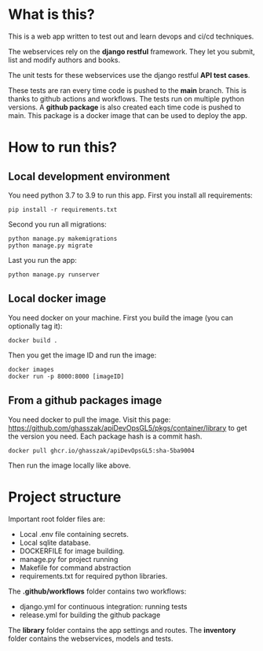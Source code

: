 # What is this?

This is a web app written to test out and learn devops and ci/cd techniques.

The webservices rely on the **django restful** framework. They let you submit, list and modify authors and books. 

The unit tests for these webservices use the django restful **API test cases**.

These tests are ran every time code is pushed to the **main** branch. This is thanks to github actions and workflows. The tests run on multiple python versions.
A **github package** is also created each time code is pushed to main. This package is a docker image that can be used to deploy the app.


# How to run this?


## Local development environment
You need python 3.7 to 3.9 to run this app. 
First you install all requirements:

    pip install -r requirements.txt

Second you run all migrations:

    python manage.py makemigrations
    python manage.py migrate

Last you run the app:

    python manage.py runserver


## Local docker image

You need docker on your machine.
First you build the image (you can optionally tag it):

    docker build .
 Then you get the image ID and run the image:
 

    docker images
    docker run -p 8000:8000 [imageID]

## From a github packages image

You need docker to pull the image.
Visit this page: https://github.com/ghasszak/apiDevOpsGL5/pkgs/container/library to get the version you need. Each package hash is a commit hash.

    docker pull ghcr.io/ghasszak/apiDevOpsGL5:sha-5ba9004
Then run the image locally like above.

# Project structure

Important root folder files are:

 - Local .env file containing secrets.
 - Local sqlite database.
 - DOCKERFILE for image building.
 - manage.py for project running
 - Makefile for command abstraction
 - requirements.txt for required python libraries.
 
 The **.github/workflows** folder contains two workflows:
 - django.yml for continuous integration: running tests
 - release.yml for building the github package
 
The **library** folder contains the app settings and routes.
The **inventory** folder contains the webservices, models and tests.



